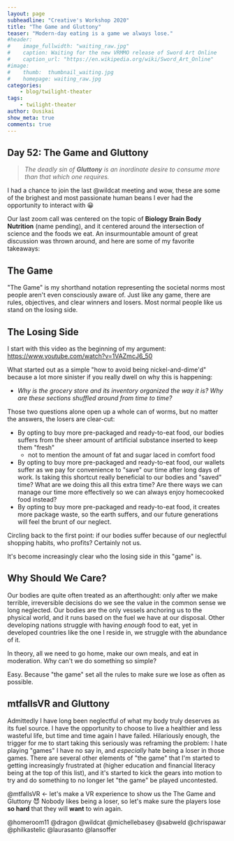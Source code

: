```yaml
---
layout: page
subheadline: "Creative's Workshop 2020"
title: "The Game and Gluttony"
teaser: "Modern-day eating is a game we always lose."
#header:
#    image_fullwidth: "waiting_raw.jpg"
#    caption: Waiting for the new VRMMO release of Sword Art Online
#    caption_url: "https://en.wikipedia.org/wiki/Sword_Art_Online"
#image:
#    thumb:  thumbnail_waiting.jpg
#    homepage: waiting_raw.jpg
categories:
    - blog/twilight-theater
tags:
    - twilight-theater
author: Ousikai
show_meta: true
comments: true
---
```

## Day 52: The Game and Gluttony

> *The deadly sin of **Gluttony** is an inordinate desire to consume more than that which one requires.*

I had a chance to join the last @wildcat meeting and wow, these are some of the brighest and most passionate human beans I ever had the opportunity to interact with :grinning: 

Our last zoom call was centered on the topic of **Biology Brain Body Nutrition** (name pending), and it centered around the intersection of science and the foods we eat. An insurmountable amount of great discussion was thrown around, and here are some of my favorite takeaways:

## The Game 
"The Game" is my shorthand notation representing the societal norms most people aren't even consciously aware of. Just like any game, there are rules, objectives, and clear winners and losers. Most normal people like us stand on the losing side. 

## The Losing Side
I start with this video as the beginning of my argument: 
https://www.youtube.com/watch?v=1VAZmcJ6_50

What started out as a simple "how to avoid being nickel-and-dime'd" because a lot more sinister if you really dwell on why this is happening:
* *Why is the grocery store and its inventory organized the way it is? Why are these sections shuffled around from time to time?* 

Those two questions alone open up a whole can of worms, but no matter the answers, the losers are clear-cut: 

* By opting to buy more pre-packaged and ready-to-eat food, our bodies suffers from the sheer amount of artificial substance inserted to keep them "fresh"
  * not to mention the amount of fat and sugar laced in comfort food 
* By opting to buy more pre-packaged and ready-to-eat food, our wallets suffer as we pay for convenience to "save" our time after long days of work. Is taking this shortcut really beneficial to our bodies and "saved" time? What are we doing this all this extra time? Are there ways we can manage our time more effectively so we can always enjoy homecooked food instead?  
* By opting to buy more pre-packaged and ready-to-eat food, it creates more package waste, so the earth suffers, and our future generations will feel the brunt of our neglect. 

Circling back to the first point: if our bodies suffer because of our neglectful shopping habits, who profits? Certainly not us. 

It's become increasingly clear who the losing side in this "game" is.

## Why Should We Care? 
Our bodies are quite often treated as an afterthought: only after we make terrible, irreversible decisions do we see the value in the common sense we long neglected. Our bodies are the only vessels anchoring us to the physical world, and it runs based on the fuel we have at our disposal. Other developing nations struggle with having *enough* food to eat, yet in developed countries like the one I reside in, we struggle with the abundance of it. 

In theory, all we need to go home, make our own meals, and eat in moderation. Why can't we do something so simple?

Easy. Because "the game" set all the rules to make sure we lose as often as possible.

## mtfallsVR and Gluttony 
Admittedly I have long been neglectful of what my body truly deserves as its fuel source. I have the opportunity to choose to live a healthier and less wasteful life, but time and time again I have failed. Hilariously enough, the trigger for me to start taking this seriously was reframing the problem: I hate playing "games" I have no say in, and *especially* hate being a loser in those games. There are several other elements of "the game" that I'm started to getting increasingly frustrated at (higher education and financial literacy being at the top of this list), and it's started to kick the gears into motion to try and do something to no longer let "the game" be played uncontested.

@mtfallsVR <- let's make a VR experience to show us the The Game and Gluttony :smiling_imp: Nobody likes being a loser, so let's make sure the players lose **so hard** that they will **want** to win again.

@homeroom11 @dragon  @wildcat @michellebasey @sabweld @chrispawar @philkastelic @laurasanto @lansoffer